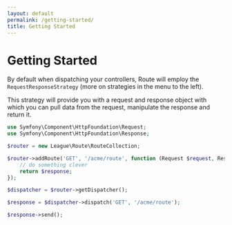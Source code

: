 ```yaml
---
layout: default
permalink: /getting-started/
title: Getting Started
---
```


# Getting Started

By default when dispatching your controllers, Route will employ the `RequestResponseStrategy` (more on strategies in the menu to the left).

This strategy will provide you with a request and response object with which you can pull data from the request, manipulate the response and return it.

~~~ php
use Symfony\Component\HttpFoundation\Request;
use Symfony\Component\HttpFoundation\Response;

$router = new League\Route\RouteCollection;

$router->addRoute('GET', '/acme/route', function (Request $request, Response $response) {
    // do something clever
    return $response;
});

$dispatcher = $router->getDispatcher();

$response = $dispatcher->dispatch('GET', '/acme/route');

$response->send();
~~~
